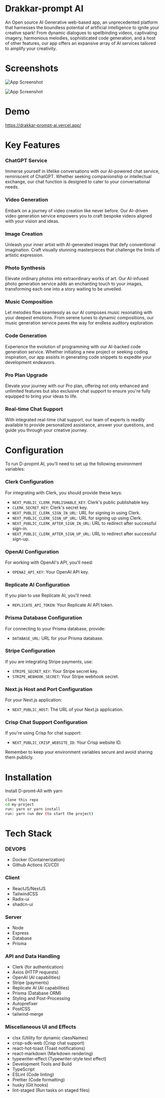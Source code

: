 # Drakkar-prompt AI

An Open source AI Generative web-based app, an unprecedented platform that harnesses the boundless potential of artificial intelligence to ignite your creative spark! From dynamic dialogues to spellbinding videos, captivating imagery, harmonious melodies, sophisticated code generation, and a host of other features, our app offers an expansive array of AI services tailored to amplify your creativity.

# Screenshots

![App Screenshot](https://encrypted-tbn1.gstatic.com/licensed-image?q=tbn:ANd9GcRWWl0PO7qFWCsi9Wvf57JmYbfLEWqWWx1mBqinse1nEvEnyomeU-Uuq_3snC1fh_nr50svczyRaZbOvBk)

![App Screenshot](https://ibb.co/GRWmK7D)

# Demo

https://drakkar-prompt-ai.vercel.app/

# Key Features

### ChatGPT Service

Immerse yourself in lifelike conversations with our AI-powered chat service, reminiscent of ChatGPT. Whether seeking companionship or intellectual exchange, our chat function is designed to cater to your conversational needs.

### Video Generation

Embark on a journey of video creation like never before. Our AI-driven video generation service empowers you to craft bespoke videos aligned with your vision and ideas.

### Image Creation

Unleash your inner artist with AI-generated images that defy conventional imagination. Craft visually stunning masterpieces that challenge the limits of artistic expression.

### Photo Synthesis

Elevate ordinary photos into extraordinary works of art. Our AI-infused photo generation service adds an enchanting touch to your images, transforming each one into a story waiting to be unveiled.

### Music Composition

Let melodies flow seamlessly as our AI composes music resonating with your deepest emotions. From serene tunes to dynamic compositions, our music generation service paves the way for endless auditory exploration.

### Code Generation

Experience the evolution of programming with our AI-backed code generation service. Whether initiating a new project or seeking coding inspiration, our app assists in generating code snippets to expedite your development endeavors.

### Pro Plan Upgrade

Elevate your journey with our Pro plan, offering not only enhanced and unlimited features but also exclusive chat support to ensure you're fully equipped to bring your ideas to life.

### Real-time Chat Support

With integrated real-time chat support, our team of experts is readily available to provide personalized assistance, answer your questions, and guide you through your creative journey.

# Configuration

To run D-propmt AI, you'll need to set up the following environment variables:

### Clerk Configuration

For integrating with Clerk, you should provide these keys:

- `NEXT_PUBLIC_CLERK_PUBLISHABLE_KEY`: Clerk's public publishable key.
- `CLERK_SECRET_KEY`: Clerk's secret key.
- `NEXT_PUBLIC_CLERK_SIGN_IN_URL`: URL for signing in using Clerk.
- `NEXT_PUBLIC_CLERK_SIGN_UP_URL`: URL for signing up using Clerk.
- `NEXT_PUBLIC_CLERK_AFTER_SIGN_IN_URL`: URL to redirect after successful sign-in.
- `NEXT_PUBLIC_CLERK_AFTER_SIGN_UP_URL`: URL to redirect after successful sign-up.

### OpenAI Configuration

For working with OpenAI's API, you'll need:

- `OPENAI_API_KEY`: Your OpenAI API key.

### Replicate AI Configuration

If you plan to use Replicate AI, you'll need:

- `REPLICATE_API_TOKEN`: Your Replicate AI API token.

### Prisma Database Configuration

For connecting to your Prisma database, provide:

- `DATABASE_URL`: URL for your Prisma database.

### Stripe Configuration

If you are integrating Stripe payments, use:

- `STRIPE_SECRET_KEY`: Your Stripe secret key.
- `STRIPE_WEBHOOK_SECRET`: Your Stripe webhook secret.

### Next.js Host and Port Configuration

For your Next.js application:

- `NEXT_PUBLIC_HOST`: The URL of your Next.js application.

### Crisp Chat Support Configuration

If you're using Crisp for chat support:

- `NEXT_PUBLIC_CRISP_WEBSITE_ID`: Your Crisp website ID.

Remember to keep your environment variables secure and avoid sharing them publicly.

# Installation

Install D-promt-AII with yarn

```bash
clone this repo
cd my-project
run: yarn or yarn install
run: yarn run dev (to start the project)
```

# Tech Stack

### DEVOPS

- Docker (Containerization)
- Github Actions (CI/CD)

### Client

- ReactJS/NextJS
- TailwindCSS
- Radix-ui
- shadcn-ui

### Server

- Node
- Express
- Database
- Prisma

### API and Data Handling

- Clerk (for authentication)
- Axios (HTTP requests)
- OpenAI (AI capabilities)
- Stripe (payments)
- Replicate AI (AI capabilities)
- Prisma (Database ORM)
- Styling and Post-Processing
- Autoprefixer
- PostCSS
- tailwind-merge

### Miscellaneous UI and Effects

- clsx (Utility for dynamic classNames)
- crisp-sdk-web (Crisp chat support)
- react-hot-toast (Toast notifications)
- react-markdown (Markdown rendering)
- typewriter-effect (Typewriter-style text effect)
- Development Tools and Build
- TypeScript
- ESLint (Code linting)
- Prettier (Code formatting)
- husky (Git hooks)
- lint-staged (Run tasks on staged files)
